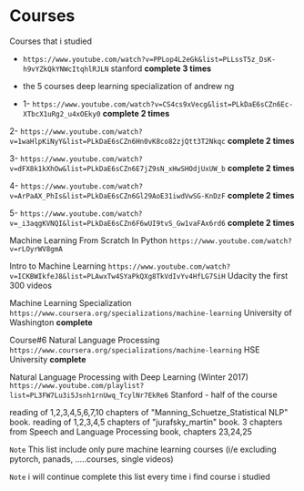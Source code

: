 # Courses
Courses that i studied 

 * ```https://www.youtube.com/watch?v=PPLop4L2eGk&list=PLLssT5z_DsK-h9vYZkQkYNWcItqhlRJLN``` stanford **complete 3 times**
 
 * the 5 courses deep learning specialization of andrew ng
 
 - 1- ```https://www.youtube.com/watch?v=CS4cs9xVecg&list=PLkDaE6sCZn6Ec-XTbcX1uRg2_u4xOEky0```  **complete 2 times**
 
 2- ```https://www.youtube.com/watch?v=1waHlpKiNyY&list=PLkDaE6sCZn6Hn0vK8co82zjQtt3T2Nkqc```  **complete 2 times**
 
 3- ```https://www.youtube.com/watch?v=dFX8k1kXhOw&list=PLkDaE6sCZn6E7jZ9sN_xHwSHOdjUxUW_b```  **complete 2 times**
 
 4- ```https://www.youtube.com/watch?v=ArPaAX_PhIs&list=PLkDaE6sCZn6Gl29AoE31iwdVwSG-KnDzF```  **complete 2 times**
 
 5- ```https://www.youtube.com/watch?v=_i3aqgKVNQI&list=PLkDaE6sCZn6F6wUI9tvS_Gw1vaFAx6rd6```  **complete 2 times**

Machine Learning From Scratch In Python ```https://www.youtube.com/watch?v=rLOyrWV8gmA```

 Intro to Machine Learning  ```https://www.youtube.com/watch?v=ICKBWIkfeJ8&list=PLAwxTw4SYaPkQXg8TkVdIvYv4HfLG7SiH``` Udacity the first 300 videos
 
 Machine Learning Specialization ```https://www.coursera.org/specializations/machine-learning```  University of Washington **complete**
 
 Course#6 Natural Language Processing ```https://www.coursera.org/specializations/machine-learning``` HSE University **complete**
 
 Natural Language Processing with Deep Learning (Winter 2017) ```https://www.youtube.com/playlist?list=PL3FW7Lu3i5Jsnh1rnUwq_TcylNr7EkRe6``` Stanford - half of the course 
 
   reading of 1,2,3,4,5,6,7,10 chapters of "Manning_Schuetze_Statistical NLP" book.
  reading of 1,2,3,4,5 chapters of "jurafsky_martin" book.
  3 chapters from Speech and Language Processing book, chapters 23,24,25




`Note` This list include only pure machine learning courses (i/e excluding pytorch, panads, .....courses, single videos)

`Note` i will continue complete this list every time i find course i studied
